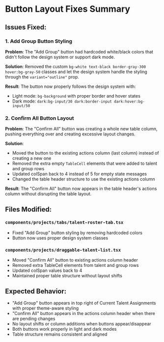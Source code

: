 # Button Layout Fixes Summary

## Issues Fixed:

### 1. Add Group Button Styling
**Problem**: The "Add Group" button had hardcoded white/black colors that didn't follow the design system or support dark mode.

**Solution**: Removed the custom `bg-white text-black border-gray-300 hover:bg-gray-50` classes and let the design system handle the styling through the `variant="outline"` prop.

**Result**: The button now properly follows the design system with:
- Light mode: `bg-background` with proper border and hover states
- Dark mode: `dark:bg-input/30 dark:border-input dark:hover:bg-input/50`

### 2. Confirm All Button Layout
**Problem**: The "Confirm All" button was creating a whole new table column, pushing everything over and creating excessive layout changes.

**Solution**: 
- Moved the button to the existing actions column (last column) instead of creating a new one
- Removed the extra empty `TableCell` elements that were added to talent and group rows
- Updated colSpan back to 4 instead of 5 for empty state messages
- Changed the table header structure to use the existing actions column

**Result**: The "Confirm All" button now appears in the table header's actions column without disrupting the table layout.

## Files Modified:

### `components/projects/tabs/talent-roster-tab.tsx`
- Fixed "Add Group" button styling by removing hardcoded colors
- Button now uses proper design system classes

### `components/projects/draggable-talent-list.tsx`
- Moved "Confirm All" button to existing actions column header
- Removed extra TableCell elements from talent and group rows
- Updated colSpan values back to 4
- Maintained proper table structure without layout shifts

## Expected Behavior:
- "Add Group" button appears in top right of Current Talent Assignments with proper theme-aware styling
- "Confirm All" button appears in the actions column header when there are pending changes
- No layout shifts or column additions when buttons appear/disappear
- Both buttons work properly in light and dark modes
- Table structure remains consistent and aligned